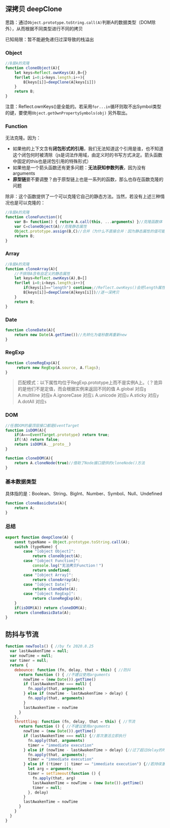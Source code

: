 ## 深拷贝 deepClone

思路：通过`Object.prototype.toString.call(A)`判断A的数据类型（DOM除外），从而根据不同类型进行不同的拷贝

已知局限：暂不能避免递归过深导致的栈溢出

### Object

~~~js
//B是A的克隆
function cloneObject(A){
    let keys=Reflect.ownKeys(A),B={}
	for(let i=0;i<keys.length;i++){
    	B[keys[i]]=deepClone(A[keys[i]])
	}
    return B;
}
~~~

注意：Reflect.ownKeys()是全能的。若采用`for...in`循环则取不出Symbol类型的键，要使用`Object.getOwnPropertySymbols(obj)`  另外取出。



### Function

无法克隆。因为：

+ 如果他的上下文含有**闭包形式的引用**，我们无法知道这个引用是谁，也不知道这个闭包何时被清除（js是词法作用域，由定义时的书写方式决定。箭头函数中固定的this也是闭包引用的特殊形式）
+ 如果他是一个箭头函数还有更多问题：**无法获知参数列表**，因为没有arguments
+ **原型链**要不要调整？由于原型链上也是一系列的函数，那么也存在函数克隆的问题

除非：这个函数提供了一个可以克隆它自己的静态方法。当然，若没有上述三种情况也是可以克隆的：

~~~js
//B是A的克隆
function cloneFunction(){
    var B= function() { return A.call(this, ...arguments) }//克隆函数体
	var C=cloneObject(A)//克隆静态属性
	Object.prototype.assign(B,C)//合并（为什么不直接合并：因为静态属性的值可能含有需要深拷贝的对象
    return B;
}
~~~



### Array

~~~js
//B是A的克隆
function cloneArray(A){
    //不排除A含有自定义的静态属性
    let keys=Reflect.ownKeys(A),B=[]
	for(let i=0;i<keys.length;i++){
    	if(keys[i]=="length") continue;//Reflect.ownKeys()会把length属性也取出，要忽视
        B[keys[i]]=deepClone(A[keys[i]])//逐一深拷贝
	}
    return B;
}
~~~



### Date

~~~js
function cloneDate(A){
    return new Date(A.getTime())//先转化为毫秒数再重新new
}
~~~



### RegExp

~~~js
function cloneRegExp(A){    
     return new RegExp(A.source, A.flags);
}
~~~

> 匹配模式：以下属性均位于RegExp.prototype上而不是实例A上。（？诡异的是他们不是定值，而会根据实例来返回不同的值
>      A.global 对应`g`
>      A.multiline 对应`m`
>      A.ignoreCase 对应`i`
>      A.unicode 对应`u`
>      A.sticky 对应`y`
>      A.dotAll 对应`s`

### DOM

~~~js
//任意DOM的最顶层接口都是EventTarget
function isDOM(A){
    if(A===EventTarget.prototype) return true;
    if(!A) return false;
    return isDOM(A.__proto__)
}

function cloneDOM(A){
    return A.cloneNode(true)//借助了Node接口提供的cloneNode()方法
}
~~~



### 基本数据类型

具体指的是：Boolean、String、BigInt、Number、Symbol、Null、Undefined

~~~js
function cloneBasicData(A){
    return A;
}
~~~



### 总结

~~~js
export function deepClone(A) {
    const typeName = Object.prototype.toString.call(A);
    switch (typeName) {
        case "[object Object]":
            return cloneObject(A);
        case "[object Function]":
            console.log("无法拷贝Function！")
            return undefined;
        case "[object Array]":
            return cloneArray(A);
        case "[object Date]":
            return cloneDate(A);
        case "[object RegExp]":
            return cloneRegExp(A);
    }
    if(isDOM(A)) return cloneDOM(A);
    return cloneBasicData(A);
}
~~~

## 防抖与节流

~~~js
function newTools() { //by fx 2020.8.25
  var lastAwakenTime = null;
  var nowTime = null;
  var timer = null;
  return {
    debounce: function (fn, delay, that = this) { //防抖
      return function () { //不建议使用arguments
        nowTime = (new Date()).getTime()
        if (lastAwakenTime === null) {
          fn.apply(that, arguments)
        } else if (nowTime - lastAwakenTime > delay) {
          fn.apply(that, arguments)
        }
        lastAwakenTime = nowTime
      }
    },
    throttling: function (fn, delay, that = this) { //节流
      return function () { //不建议使用arguments
        nowTime = (new Date()).getTime()
        if (lastAwakenTime === null) {//首次激活立即执行
          fn.apply(that, arguments)
          timer = "immediate execution"
        } else if (nowTime - lastAwakenTime > delay) {//过了超过delay的时间后，激活时立即执行
          fn.apply(that, arguments);
          timer = "immediate execution"
        } else if (!timer || timer == "immediate execution") {//若持续激活，则定时执行任务。注意：传递的arguments是delay毫秒前给的那个
          let arg = arguments;
          timer = setTimeout(function () {
            fn.apply(that, arg)
            lastAwakenTime = nowTime = (new Date()).getTime()
            timer = null;
          }, delay)
        }
        lastAwakenTime = nowTime
      }
    }
  }
}
~~~

